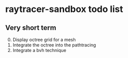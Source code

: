 # raytracer-sandbox todo list

## Very short term

0. Display octree grid for a mesh
1. Integrate the octree into the pathtracing
2. Integrate a bvh technique
